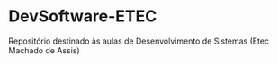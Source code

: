 # DevSoftware-ETEC
Repositório destinado às aulas de Desenvolvimento de Sistemas (Etec Machado de Assis)
